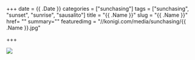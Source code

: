 +++
date = {{ .Date }}
categories = ["sunchasing"]
tags = ["sunchasing", "sunset", "sunrise", "sausalito"]
title = "{{ .Name }}"
slug = "{{ .Name }}"
href= ""
summary=""
featuredimg = "//konigi.com/media/sunchasing/{{ .Name }}.jpg"

+++

<img src="//konigi.com/media/sunchasing/{{ .Name }}.jpg" />

